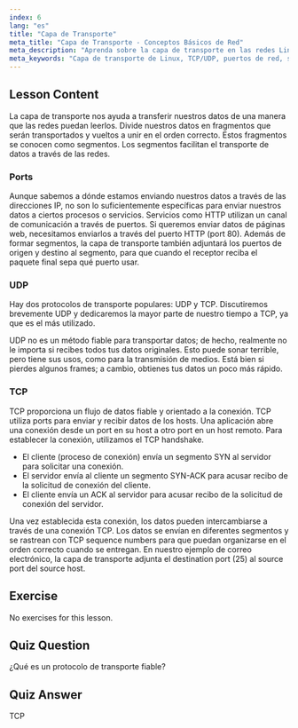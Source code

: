 ```yaml
---
index: 6
lang: "es"
title: "Capa de Transporte"
meta_title: "Capa de Transporte - Conceptos Básicos de Red"
meta_description: "Aprenda sobre la capa de transporte en las redes Linux, incluyendo los protocolos TCP/UDP, puertos y segmentación de datos. Comprenda cómo se transfieren los datos de forma fiable."
meta_keywords: "Capa de transporte de Linux, TCP/UDP, puertos de red, segmentación de datos, redes de Linux, tutorial para principiantes, protocolos de red"
---
```


## Lesson Content

La capa de transporte nos ayuda a transferir nuestros datos de una manera que las redes puedan leerlos. Divide nuestros datos en fragmentos que serán transportados y vueltos a unir en el orden correcto. Estos fragmentos se conocen como segmentos. Los segmentos facilitan el transporte de datos a través de las redes.

### Ports

Aunque sabemos a dónde estamos enviando nuestros datos a través de las direcciones IP, no son lo suficientemente específicas para enviar nuestros datos a ciertos procesos o servicios. Servicios como HTTP utilizan un canal de comunicación a través de puertos. Si queremos enviar datos de páginas web, necesitamos enviarlos a través del puerto HTTP (port 80). Además de formar segmentos, la capa de transporte también adjuntará los puertos de origen y destino al segmento, para que cuando el receptor reciba el paquete final sepa qué puerto usar.

### UDP

Hay dos protocolos de transporte populares: UDP y TCP. Discutiremos brevemente UDP y dedicaremos la mayor parte de nuestro tiempo a TCP, ya que es el más utilizado.

UDP no es un método fiable para transportar datos; de hecho, realmente no le importa si recibes todos tus datos originales. Esto puede sonar terrible, pero tiene sus usos, como para la transmisión de medios. Está bien si pierdes algunos frames; a cambio, obtienes tus datos un poco más rápido.

### TCP

TCP proporciona un flujo de datos fiable y orientado a la conexión. TCP utiliza ports para enviar y recibir datos de los hosts. Una aplicación abre una conexión desde un port en su host a otro port en un host remoto. Para establecer la conexión, utilizamos el TCP handshake.

- El cliente (proceso de conexión) envía un segmento SYN al servidor para solicitar una conexión.
- El servidor envía al cliente un segmento SYN-ACK para acusar recibo de la solicitud de conexión del cliente.
- El cliente envía un ACK al servidor para acusar recibo de la solicitud de conexión del servidor.

Una vez establecida esta conexión, los datos pueden intercambiarse a través de una conexión TCP. Los datos se envían en diferentes segmentos y se rastrean con TCP sequence numbers para que puedan organizarse en el orden correcto cuando se entregan. En nuestro ejemplo de correo electrónico, la capa de transporte adjunta el destination port (25) al source port del source host.

## Exercise

No exercises for this lesson.

## Quiz Question

¿Qué es un protocolo de transporte fiable?

## Quiz Answer

TCP

